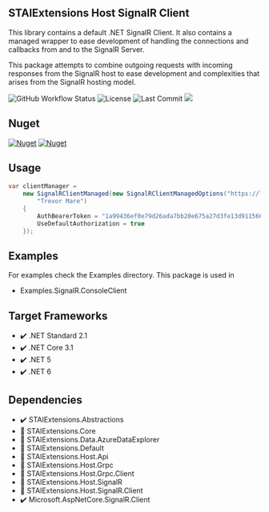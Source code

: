 ﻿## STAIExtensions Host SignalR Client

This library contains a default .NET SignalR Client. It also contains a managed wrapper to ease development
of handling the connections and callbacks from and to the SignalR Server.

This package attempts to combine outgoing requests with incoming responses from the SignalR host
to ease development and complexities that arises from the SignalR hosting model. 

![GitHub Workflow Status](https://img.shields.io/github/workflow/status/TrevorMare/STAIExtensions/.NET?style=for-the-badge)
![License](https://img.shields.io/github/license/trevormare/staiextensions?style=for-the-badge)
![Last Commit](https://img.shields.io/github/last-commit/trevormare/staiextensions?style=for-the-badge)
<a href="https://trevormare.github.io/STAIExtensions/api/STAIExtensions.Host.SignalR.Client.html"><img src="https://img.shields.io/badge/Documentation-Help-informational?style=for-the-badge" /></a>

## Nuget
[![Nuget](https://img.shields.io/nuget/v/STAIExtensions.Host.SignalR.Client?style=for-the-badge)](https://www.nuget.org/packages/STAIExtensions.Host.SignalR.Client/)
[![Nuget](https://img.shields.io/nuget/dt/STAIExtensions.Host.SignalR.Client?style=for-the-badge)](https://www.nuget.org/packages/STAIExtensions.Host.SignalR.Client/)


## Usage

```c#
var clientManager =
    new SignalRClientManaged(new SignalRClientManagedOptions("https://localhost:5001/STAIExtensionsHub",
        "Trevor Mare")
    {
        AuthBearerToken = "1a99436ef0e79d26ada7bb20e675a27d3fe13d91156624e9f50ec428d71e8495", 
        UseDefaultAuthorization = true
    });
```

## Examples

For examples check the Examples directory. This package is used in
- Examples.SignalR.ConsoleClient

## Target Frameworks

- :heavy_check_mark: .NET Standard 2.1
- :heavy_check_mark: .NET Core 3.1
- :heavy_check_mark: .NET 5
- :heavy_check_mark: .NET 6

## Dependencies

- :heavy_check_mark: STAIExtensions.Abstractions
- :black_square_button: STAIExtensions.Core
- :black_square_button: STAIExtensions.Data.AzureDataExplorer
- :black_square_button: STAIExtensions.Default
- :black_square_button: STAIExtensions.Host.Api
- :black_square_button: STAIExtensions.Host.Grpc
- :black_square_button: STAIExtensions.Host.Grpc.Client
- :black_square_button: STAIExtensions.Host.SignalR
- :black_square_button: STAIExtensions.Host.SignalR.Client
- :heavy_check_mark: Microsoft.AspNetCore.SignalR.Client
